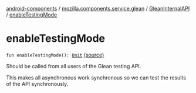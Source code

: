 [android-components](../../index.md) / [mozilla.components.service.glean](../index.md) / [GleanInternalAPI](index.md) / [enableTestingMode](./enable-testing-mode.md)

# enableTestingMode

`fun enableTestingMode(): `[`Unit`](https://kotlinlang.org/api/latest/jvm/stdlib/kotlin/-unit/index.html) [(source)](https://github.com/mozilla-mobile/android-components/blob/master/components/service/glean/src/main/java/mozilla/components/service/glean/Glean.kt#L526)

Should be called from all users of the Glean testing API.

This makes all asynchronous work synchronous so we can test the results of the
API synchronously.

